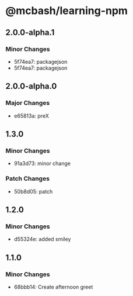 # @mcbash/learning-npm

## 2.0.0-alpha.1

### Minor Changes

- 5f74ea7: packagejson
- 5f74ea7: packagejson

## 2.0.0-alpha.0

### Major Changes

- e65813a: preX

## 1.3.0

### Minor Changes

- 91a3d73: minor change

### Patch Changes

- 50b8d05: patch

## 1.2.0

### Minor Changes

- d55324e: added smiley

## 1.1.0

### Minor Changes

- 68bbb14: Create afternoon greet
